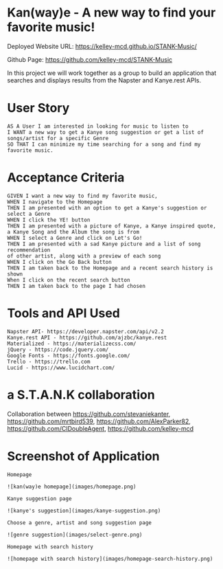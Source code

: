 # Kan(way)e - A new way to find your favorite music!

Deployed Website URL: https://kelley-mcd.github.io/STANK-Music/

Github Page: https://github.com/kelley-mcd/STANK-Music


In this project we will work together as a group to build an application that searches and displays results from the Napster and Kanye.rest APIs.

# User Story
```
AS A User I am interested in looking for music to listen to
I WANT a new way to get a Kanye song suggestion or get a list of songs/artist for a specific Genre
SO THAT I can minimize my time searching for a song and find my favorite music. 
```

# Acceptance Criteria
```
GIVEN I want a new way to find my favorite music,
WHEN I navigate to the Homepage
THEN I am presented with an option to get a Kanye's suggestion or select a Genre
WHEN I click the YE! button
THEN I am presented with a picture of Kanye, a Kanye inspired quote, 
a Kanye Song and the Album the song is from
WHEN I select a Genre and click on Let's Go!
THEN I am presented with a sad Kanye picture and a list of song recommendation 
of other artist, along with a preview of each song
WHEN I click on the Go Back button
THEN I am taken back to the Homepage and a recent search history is shown
When I click on the recent search button
THEN I am taken back to the page I had chosen 
```

# Tools and API Used
```
Napster API- https://developer.napster.com/api/v2.2
Kanye.rest API - https://github.com/ajzbc/kanye.rest
Materialized - https://materializecss.com/
jQuery - https://code.jquery.com/
Google Fonts - https://fonts.google.com/
Trello - https://trello.com
Lucid - https://www.lucidchart.com/
```

# a S.T.A.N.K collaboration

Collaboration between https://github.com/stevaniekanter, https://github.com/mrtbird539, https://github.com/AlexParker82, https://github.com/CIDoubleAgent, https://github.com/kelley-mcd

# Screenshot of Application
```
Homepage

![kan(way)e homepage](images/homepage.png)

Kanye suggestion page

![kanye's suggestion](images/kanye-suggestion.png)

Choose a genre, artist and song suggestion page

![genre suggestion](images/select-genre.png)

Homepage with search history

![homepage with search history](images/homepage-search-history.png)
```